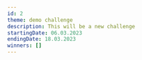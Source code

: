 ```yaml
---
id: 2
theme: demo challenge
description: This will be a new challenge
startingDate: 06.03.2023
endingDate: 18.03.2023
winners: []
---
```

